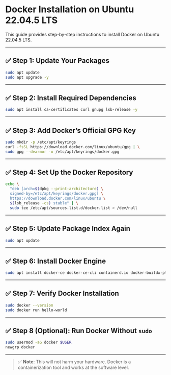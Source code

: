 
# Docker Installation on Ubuntu 22.04.5 LTS

This guide provides step-by-step instructions to install Docker on Ubuntu 22.04.5 LTS.

---

## ✅ Step 1: Update Your Packages
```bash
sudo apt update
sudo apt upgrade -y
```

---

## ✅ Step 2: Install Required Dependencies
```bash
sudo apt install ca-certificates curl gnupg lsb-release -y
```

---

## ✅ Step 3: Add Docker’s Official GPG Key
```bash
sudo mkdir -p /etc/apt/keyrings
curl -fsSL https://download.docker.com/linux/ubuntu/gpg | \
sudo gpg --dearmor -o /etc/apt/keyrings/docker.gpg
```

---

## ✅ Step 4: Set Up the Docker Repository
```bash
echo \
  "deb [arch=$(dpkg --print-architecture) \
  signed-by=/etc/apt/keyrings/docker.gpg] \
  https://download.docker.com/linux/ubuntu \
  $(lsb_release -cs) stable" | \
  sudo tee /etc/apt/sources.list.d/docker.list > /dev/null
```

---

## ✅ Step 5: Update Package Index Again
```bash
sudo apt update
```

---

## ✅ Step 6: Install Docker Engine
```bash
sudo apt install docker-ce docker-ce-cli containerd.io docker-buildx-plugin docker-compose-plugin -y
```

---

## ✅ Step 7: Verify Docker Installation
```bash
sudo docker --version
sudo docker run hello-world
```

---

## ✅ Step 8 (Optional): Run Docker Without `sudo`
```bash
sudo usermod -aG docker $USER
newgrp docker
```

---

> ✅ **Note**: This will not harm your hardware. Docker is a containerization tool and works at the software level.
